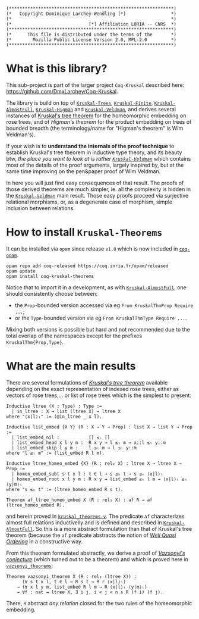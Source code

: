 ```
(**************************************************************)
(*   Copyright Dominique Larchey-Wendling [*]                 *)
(*                                                            *)
(*                             [*] Affiliation LORIA -- CNRS  *)
(**************************************************************)
(*      This file is distributed under the terms of the       *)
(*        Mozilla Public License Version 2.0, MPL-2.0         *)
(**************************************************************)
```
# What is this library?

This sub-project is part of the larger project `Coq-Kruskal` described here: https://github.com/DmxLarchey/Coq-Kruskal.

The library is build on top of [`Kruskal-Trees`](https://github.com/DmxLarchey/Kruskal-Trees), [`Kruskal-Finite`](https://github.com/DmxLarchey/Kruskal-Finite), [`Kruskal-AlmostFull`](https://github.com/DmxLarchey/Kruskal-AlmostFull), [`Kruskal-Higman`](https://github.com/DmxLarchey/Kruskal-Higman) and [`Kruskal-Veldman`](https://github.com/DmxLarchey/Kruskal-Veldman), and derives several instances of [Kruskal's tree theorem](https://en.wikipedia.org/wiki/Kruskal%27s_tree_theorem) for the homeomorphic embedding on rose trees, and of _Higman's theorem_ for the product embedding on trees of bounded breadth (the terminology/name for "Higman's theorem" is Wim Veldman's).

If your wish is to __understand the internals of the proof technique__ to establish Kruskal's tree theorem in inductive type theory,
and its beauty btw, _the place you want to look at is rather [`Kruskal-Veldman`](https://github.com/DmxLarchey/Kruskal-Veldman)_ which contains most 
of the details of the proof arguments, largely inspired by, but at the same time improving on the pen&paper proof of Wim Veldman.

In here you will just find easy consequences of that result. The proofs of those derived theorems are much simpler, 
ie. all the complexity is hidden in the [`Kruskal-Veldman`](https://github.com/DmxLarchey/Kruskal-Veldman) main result.
Those easy proofs proceed via surjective relational morphisms, or, as a degenerate case of morphism, simple inclusion 
between relations.

# How to install `Kruskal-Theorems`

It can be installed via `opam` since release `v1.0` which is now included 
in [`coq-opam`](https://github.com/coq/opam).
```console
opam repo add coq-released https://coq.inria.fr/opam/released
opam update
opam install coq-kruskal-theorems
```

Notice that to import it in a development, as with [`Kruskal-AlmostFull`](https://github.com/DmxLarchey/Kruskal-AlmostFull), one should
consistently choose between:
- the `Prop`-bounded version accessed via eg `From KruskalThmProp Require ...`;
- or the `Type`-bounded version via eg `From KruskalThmType Require ...`.

Mixing both versions is possible but hard and not recommended due 
to the total overlap of the namespaces except for the prefixes `KruskalThm{Prop,Type}`.

# What are the main results

There are several formulations of [_Kruskal's tree theorem_](https://en.wikipedia.org/wiki/Kruskal%27s_tree_theorem#:~:text=In%20mathematics%2C%20Kruskal's%20tree%20theorem,quasi%2Dordered%20under%20homeomorphic%20embedding.)
available depending on the exact representation of indexed rose trees, either 
as vectors of rose trees,... or list of rose trees which is the
simplest to present:
```coq
Inductive ltree (X : Type) : Type :=
  | in_ltree : X → list (ltree X) → ltree X
where "⟨x|l⟩ₗ" := (@in_ltree _ x l).

Inductive list_embed {X Y} (R : X → Y → Prop) : list X → list Y → Prop :=
  | list_embed_nil :           [] ≤ₗ []
  | list_embed_head x l y m :  R x y → l ≤ₗ m → x::l ≤ₗ y::m
  | list_embed_skip l y m :    l ≤ₗ m → l ≤ₗ y::m
where "l ≤ₗ m" := (list_embed R l m).

Inductive ltree_homeo_embed {X} (R : rel₂ X) : ltree X → ltree X → Prop :=
  | homeo_embed_subt s t x l : t ∈ l → s ≤ₕ t → s ≤ₕ ⟨x|l⟩ₗ
  | homeo_embed_root x l y m : R x y → list_embed ≤ₕ l m → ⟨x|l⟩ₗ ≤ₕ ⟨y|m⟩ₗ
where "s ≤ₕ t" := (ltree_homeo_embed R s t).

Theorem af_ltree_homeo_embed X (R : rel₂ X) : af R → af (ltree_homeo_embed R).
```
and herein proved in [`kruskal_theorems.v`](theories/kruskal_theorems.v). The predicate `af`
characterizes almost full relations inductivelly and is defined and described in 
[`Kruskal-AlmostFull`](https://github.com/DmxLarchey/Kruskal-AlmostFull). So this
is a more abstract formulation than that of Kruskal's tree theorem (because the
`af` predicate abstracts the notion of [_Well Quasi Ordering_](https://en.wikipedia.org/wiki/Well-quasi-ordering) 
in a constructive way.

From this theorem formulated abstractly, we derive a proof of
[_Vazsonyi's conjecture_](https://en.wikipedia.org/wiki/Andrew_V%C3%A1zsonyi)
(which turned out to be a theorem) and which is proved here in [`vazsonyi_theorems`](theories/vazsonyi_theorems.v):
```coq
Theorem vazsonyi_theorem X (R : rel₂ (ltree X)) :
      (∀ s t x l, t ∈ l → R s t → R r ⟨x|l⟩ₗ)
    → (∀ x l y m, list_embed R l m → R ⟨x|l⟩ₗ ⟨y|m⟩ₗ)
    → ∀f : nat → ltree X, ∃ i j, i < j < n ∧ R (f i) (f j).
```
There, `R` abstract _any relation_ closed for the two rules of the homeomorphic embedding.
